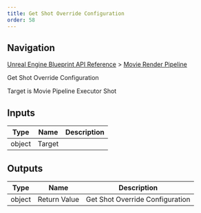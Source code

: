 ```yaml
---
title: Get Shot Override Configuration
order: 58
---
```

## Navigation

[Unreal Engine Blueprint API Reference](https://dev.epicgames.com/documentation/en-us/unreal-engine/BlueprintAPI) > [Movie Render Pipeline](https://dev.epicgames.com/documentation/en-us/unreal-engine/BlueprintAPI/MovieRenderPipeline)

Get Shot Override Configuration

Target is Movie Pipeline Executor Shot

## Inputs

| Type | Name | Description |
| --- | --- | --- |
| object | Target |  |

## Outputs

| Type | Name | Description |
| --- | --- | --- |
| object | Return Value | Get Shot Override Configuration |
